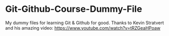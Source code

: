 # Git-Github-Course-Dummy-File
My dummy files for learning Git &amp; Github for good. Thanks to Kevin Stratvert and his amazing video: https://www.youtube.com/watch?v=tRZGeaHPoaw
